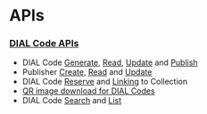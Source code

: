 # APIs

### [DIAL Code APIs](http://docs.sunbird.org/latest/apis/dialapi/#tag/DIAL-APIs)

* DIAL Code [Generate](http://docs.sunbird.org/latest/apis/dialapi/#operation/GeneratePost%20for%20dial), [Read](http://docs.sunbird.org/latest/apis/dialapi/#operation/ReadPost), [Update](http://docs.sunbird.org/latest/apis/dialapi/#operation/UpdateDialcode) and [Publish](http://docs.sunbird.org/latest/apis/dialapi/#operation/PublishDialcode)
* Publisher [Create](http://docs.sunbird.org/latest/apis/dialapi/#operation/PublisherCreatePost), [Read](http://docs.sunbird.org/latest/apis/dialapi/#operation/PublisherReadSunbirdGet) and [Update](http://docs.sunbird.org/latest/apis/dialapi/#operation/PublisherUpdateSunbirdPatch)
* DIAL Code [Reserve](http://docs.sunbird.org/latest/apis/dialapi/#operation/Reserve%20Dialcode) and [Linking](http://docs.sunbird.org/latest/apis/dialapi/#operation/ContentLinkPost) to Collection
* [QR image download for DIAL Codes](http://docs.sunbird.org/latest/apis/dialapi/#operation/ProcessStatusGet)
* DIAL Code [Search](http://docs.sunbird.org/latest/apis/dialapi/#operation/SearchPost) and [List](http://docs.sunbird.org/latest/apis/dialapi/#operation/ListPost)
